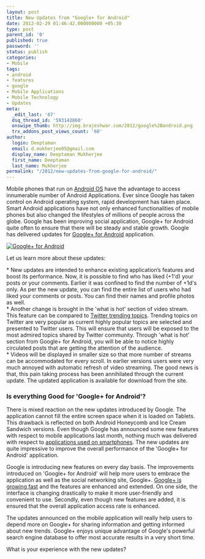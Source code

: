 ```yaml
---
layout: post
title: New Updates from "Google+ for Android"
date: 2012-02-29 01:46:42.000000000 +05:30
type: post
parent_id: '0'
published: true
password: ''
status: publish
categories:
- Mobile
tags:
- android
- features
- google
- Mobile Applications
- Mobile Technology
- Updates
meta:
  _edit_last: '67'
  dsq_thread_id: '593142860'
  onswipe_thumb: http://img.brajeshwar.com/2012/google%2Bandroid.png
  trx_addons_post_views_count: '60'
author:
  login: Deeptaman
  email: d.mukherjee05@gmail.com
  display_name: Deeptaman Mukherjee
  first_name: Deeptaman
  last_name: Mukherjee
permalink: "/2012/new-updates-from-google-for-android/"
---
```

<p>Mobile phones that run on <a href="http://developer.android.com/guide/basics/what-is-android.html">Android OS</a> have the advantage to access innumerable number of Android Applications. Ever since Google has taken control on Android operating system, rapid development has taken place. Smart Android applications have not only enhanced functionalities of mobile phones but also changed the lifestyles of millions of people across the globe. Google has been improving social application, Google+ for Android quite often to ensure that there will be steady and stable growth. Google has delivered updates for <a href="https://market.android.com/details?id=com.google.android.apps.plus">Google+ for Android</a> application. </p>
<p><!--more--></p>
<p><a href="https://market.android.com/details?id=com.google.android.apps.plus"><img src="/static/2012/02/google%2Bandroid.png" alt="Google+ for Android" /></a></p>
<p>Let us learn more about these updates:</p>
<p>* New updates are intended to enhance existing application&rsquo;s features and boost its performance. Now, it is possible to find who has liked (+1'd) your posts or your comments. Earlier it was confined to find the number of +1d's only. As per the new update, you can find the entire list of users who had liked your comments or posts. You can find their names and profile photos as well.<br />
* Another change is brought in the 'what is hot' section of video stream. This feature can be compared to <a href="http://support.twitter.com/articles/101125">Twitter trending topics</a>. Trending topics on Twitter are very popular as current highly popular topics are selected and presented to Twitter users. This will ensure that users will be exposed to the most admired topics shared by Twitter community. Through 'what is hot' section from Google+ for Android, you will be able to notice highly circulated posts that are getting the attention of the audience.<br />
* Videos will be displayed in smaller size so that more number of streams can be accommodated for every scroll. In earlier versions users were very much annoyed with automatic refresh of video streaming. The good news is that, this pain taking process has been annihilated through the current update. The updated application is available for download from the site.</p>
<h3>Is everything Good for 'Google+ for Android'?</h3>
<p>There is mixed reaction on the new updates introduced by Google. The application cannot fill the entire screen space when it is loaded on Tablets. This drawback is reflected on both Android Honeycomb and Ice Cream Sandwich versions. Even though Google has announced some new features with respect to mobile applications last month, nothing much was delivered with respect to <a href="http://arstechnica.com/gadgets/news/2011/07/hands-on-google-mobile-client-for-android-and-huddle-group-messaging.ars">applications used on smartphones</a>. The new updates are quite impressive to improve the overall performance of the 'Google+ for Android' application. </p>
<p>Google is introducing new features on every day basis. The improvements introduced on 'Google+ for Android' will help more users to embrace the application as well as the social networking site, Google+. <a href="http://www.washingtonpost.com/blogs/faster-forward/post/google-plus-could-be-the-fastest-growing-site-in-history/2011/08/03/gIQA9x2vrI_blog.html">Google+ is growing fast</a> and the features are enhanced and extended. On one side, the interface is changing drastically to make it more user-friendly and convenient to use. Secondly, even though new features are added, it is ensured that the overall application access rate is enhanced. </p>
<p>The updates announced on the mobile application will really help users to depend more on Google+ for sharing information and getting informed about new trends. Google+ enjoys unique advantage of Google's powerful search engine database to offer most accurate results in a very short time. </p>
<p>What is your experience with the new updates?</p>
